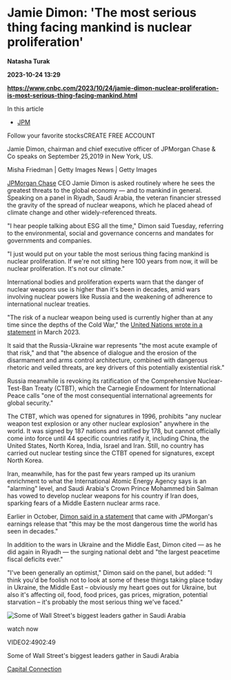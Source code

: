 # Jamie Dimon: 'The most serious thing facing mankind is nuclear proliferation'
**Natasha Turak**

**2023-10-24 13:29**

**https://www.cnbc.com/2023/10/24/jamie-dimon-nuclear-proliferation-is-most-serious-thing-facing-mankind.html**

In this article

*   [JPM](https://www.cnbc.com/quotes/JPM)

Follow your favorite stocksCREATE FREE ACCOUNT

Jamie Dimon, chairman and chief executive officer of JPMorgan Chase & Co speaks on September 25,2019 in New York, US.

Misha Friedman | Getty Images News | Getty Images

[JPMorgan Chase](https://www.cnbc.com/quotes/JPM) CEO Jamie Dimon is asked routinely where he sees the greatest threats to the global economy — and to mankind in general. Speaking on a panel in Riyadh, Saudi Arabia, the veteran financier stressed the gravity of the spread of nuclear weapons, which he placed ahead of climate change and other widely-referenced threats.

"I hear people talking about ESG all the time," Dimon said Tuesday, referring to the environmental, social and governance concerns and mandates for governments and companies.

"I just would put on your table the most serious thing facing mankind is nuclear proliferation. If we're not sitting here 100 years from now, it will be nuclear proliferation. It's not our climate."

International bodies and proliferation experts warn that the danger of nuclear weapons use is higher than it's been in decades, amid wars involving nuclear powers like Russia and the weakening of adherence to international nuclear treaties.

"The risk of a nuclear weapon being used is currently higher than at any time since the depths of the Cold War," the [United Nations wrote in a statement](https://press.un.org/en/2023/sc15250.doc.htm) in March 2023.

It said that the Russia-Ukraine war represents "the most acute example of that risk," and that "the absence of dialogue and the erosion of the disarmament and arms control architecture, combined with dangerous rhetoric and veiled threats, are key drivers of this potentially existential risk."

Russia meanwhile is revoking its ratification of the Comprehensive Nuclear-Test-Ban Treaty (CTBT), which the Carnegie Endowment for International Peace calls "one of the most consequential international agreements for global security."

The CTBT, which was opened for signatures in 1996, prohibits "any nuclear weapon test explosion or any other nuclear explosion" anywhere in the world. It was signed by 187 nations and ratified by 178, but cannot officially come into force until 44 specific countries ratify it, including China, the United States, North Korea, India, Israel and Iran. Still, no country has carried out nuclear testing since the CTBT opened for signatures, except North Korea.

Iran, meanwhile, has for the past few years ramped up its uranium enrichment to what the International Atomic Energy Agency says is an "alarming" level, and Saudi Arabia's Crown Prince Mohammed bin Salman has vowed to develop nuclear weapons for his country if Iran does, sparking fears of a Middle Eastern nuclear arms race.

Earlier in October, [Dimon said in a statement](https://www.cnbc.com/2023/10/13/jpmorgan-chase-ceo-jamie-dimon-warns-this-is-the-most-dangerous-time-for-the-world-in-decades.html) that came with JPMorgan's earnings release that "this may be the most dangerous time the world has seen in decades."

In addition to the wars in Ukraine and the Middle East, Dimon cited — as he did again in Riyadh — the surging national debt and "the largest peacetime fiscal deficits ever."

"I've been generally an optimist," Dimon said on the panel, but added: "I think you'd be foolish not to look at some of these things taking place today in Ukraine, the Middle East – obviously my heart goes out for Ukraine, but also it's affecting oil, food, food prices, gas prices, migration, potential starvation – it's probably the most serious thing we've faced."

![Some of Wall Street's biggest leaders gather in Saudi Arabia](https://image.cnbcfm.com/api/v1/image/107322123-16981426201698142616-31727755250-1080pnbcnews.jpg?v=1698142959&w=750&h=422&vtcrop=y)

watch now

VIDEO2:4902:49

Some of Wall Street's biggest leaders gather in Saudi Arabia

[Capital Connection](https://www.cnbc.com/capital-connection/)